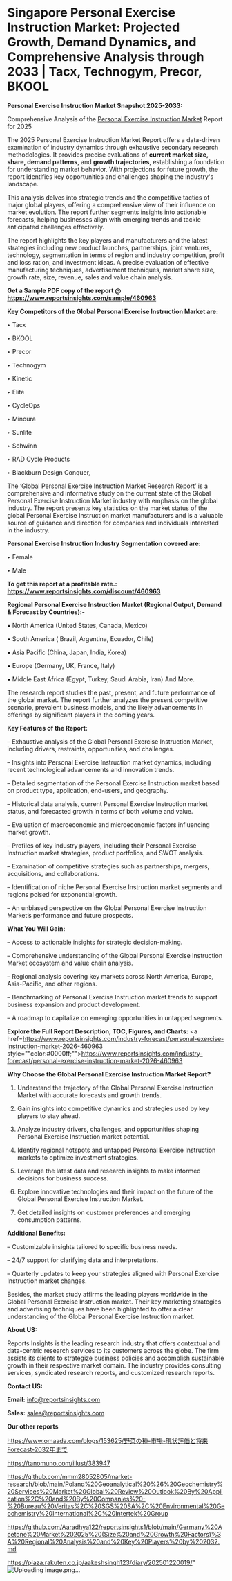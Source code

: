# Singapore Personal Exercise Instruction Market: Projected Growth, Demand Dynamics, and Comprehensive Analysis through 2033 | Tacx, Technogym, Precor, BKOOL

<strong>Personal Exercise Instruction Market Snapshot 2025-2033:</strong>

Comprehensive Analysis of the <a href=https://www.reportsinsights.com/sample/460963>Personal Exercise Instruction Market</a> Report for 2025

The 2025 Personal Exercise Instruction Market Report offers a data-driven examination of industry dynamics through exhaustive secondary research methodologies. It provides precise evaluations of <strong>current market size, share, demand patterns</strong>, and <strong>growth trajectories</strong>, establishing a foundation for understanding market behavior. With projections for future growth, the report identifies key opportunities and challenges shaping the industry's landscape.

This analysis delves into strategic trends and the competitive tactics of major global players, offering a comprehensive view of their influence on market evolution. The report further segments insights into actionable forecasts, helping businesses align with emerging trends and tackle anticipated challenges effectively.

The report highlights the key players and manufacturers and the latest strategies including new product launches, partnerships, joint ventures, technology, segmentation in terms of region and industry competition, profit and loss ration, and investment ideas. A precise evaluation of effective manufacturing techniques, advertisement techniques, market share size, growth rate, size, revenue, sales and value chain analysis.

<strong>Get a Sample PDF copy of the report @ <a href=https://www.reportsinsights.com/sample/460963 style=color:#0000ff;>https://www.reportsinsights.com/sample/460963</a></strong>

<strong>Key Competitors of the Global Personal Exercise Instruction Market are:</strong>

‣ Tacx

‣ BKOOL

‣ Precor

‣ Technogym

‣ Kinetic

‣ Elite

‣ CycleOps

‣ Minoura

‣ Sunlite

‣ Schwinn

‣ RAD Cycle Products

‣ Blackburn Design Conquer,

The ‘Global Personal Exercise Instruction Market Research Report’ is a comprehensive and informative study on the current state of the Global Personal Exercise Instruction Market industry with emphasis on the global industry. The report presents key statistics on the market status of the global Personal Exercise Instruction market manufacturers and is a valuable source of guidance and direction for companies and individuals interested in the industry.

<strong>Personal Exercise Instruction Industry Segmentation covered are:</strong>

‣ Female

‣ Male

<strong>To get this report at a profitable rate.: <a href=https://www.reportsinsights.com/discount/460963 style=color:#0000ff;>https://www.reportsinsights.com/discount/460963</a></strong>

<strong>Regional Personal Exercise Instruction Market (Regional Output, Demand &amp; Forecast by Countries):-</strong>

• North America (United States, Canada, Mexico)

• South America ( Brazil, Argentina, Ecuador, Chile)

• Asia Pacific (China, Japan, India, Korea)

• Europe (Germany, UK, France, Italy)

• Middle East Africa (Egypt, Turkey, Saudi Arabia, Iran) And More.

The research report studies the past, present, and future performance of the global market. The report further analyzes the present competitive scenario, prevalent business models, and the likely advancements in offerings by significant players in the coming years.

<strong>Key Features of the Report:</strong>

– Exhaustive analysis of the Global Personal Exercise Instruction Market, including drivers, restraints, opportunities, and challenges.

– Insights into Personal Exercise Instruction market dynamics, including recent technological advancements and innovation trends.

– Detailed segmentation of the Personal Exercise Instruction market based on product type, application, end-users, and geography.

– Historical data analysis, current Personal Exercise Instruction market status, and forecasted growth in terms of both volume and value.

– Evaluation of macroeconomic and microeconomic factors influencing market growth.

– Profiles of key industry players, including their Personal Exercise Instruction market strategies, product portfolios, and SWOT analysis.

– Examination of competitive strategies such as partnerships, mergers, acquisitions, and collaborations.

– Identification of niche Personal Exercise Instruction market segments and regions poised for exponential growth.

– An unbiased perspective on the Global Personal Exercise Instruction Market’s performance and future prospects.

<strong>What You Will Gain:</strong>

– Access to actionable insights for strategic decision-making.

– Comprehensive understanding of the Global Personal Exercise Instruction Market ecosystem and value chain analysis.

– Regional analysis covering key markets across North America, Europe, Asia-Pacific, and other regions.

– Benchmarking of Personal Exercise Instruction market trends to support business expansion and product development.

– A roadmap to capitalize on emerging opportunities in untapped segments.

<strong>Explore the Full Report Description, TOC, Figures, and Charts:</strong>
<a href=https://www.reportsinsights.com/industry-forecast/personal-exercise-instruction-market-2026-460963 style=""color:#0000ff;"">https://www.reportsinsights.com/industry-forecast/personal-exercise-instruction-market-2026-460963</a>

<strong>Why Choose the Global Personal Exercise Instruction Market Report?</strong>

1. Understand the trajectory of the Global Personal Exercise Instruction Market with accurate forecasts and growth trends.

2. Gain insights into competitive dynamics and strategies used by key players to stay ahead.

3. Analyze industry drivers, challenges, and opportunities shaping Personal Exercise Instruction market potential.

4. Identify regional hotspots and untapped Personal Exercise Instruction markets to optimize investment strategies.

5. Leverage the latest data and research insights to make informed decisions for business success.

6. Explore innovative technologies and their impact on the future of the Global Personal Exercise Instruction Market.

7. Get detailed insights on customer preferences and emerging consumption patterns.

<strong>Additional Benefits:</strong>

– Customizable insights tailored to specific business needs.

– 24/7 support for clarifying data and interpretations.

– Quarterly updates to keep your strategies aligned with Personal Exercise Instruction market changes.

Besides, the market study affirms the leading players worldwide in the Global Personal Exercise Instruction market. Their key marketing strategies and advertising techniques have been highlighted to offer a clear understanding of the Global Personal Exercise Instruction market.

<strong><strong>About US</strong>:</strong>

Reports Insights is the leading research industry that offers contextual and data-centric research services to its customers across the globe. The firm assists its clients to strategize business policies and accomplish sustainable growth in their respective market domain. The industry provides consulting services, syndicated research reports, and customized research reports.

<strong>Contact US:</strong>

<p class=><b>Email:</b> <a href=mailto:info@reportsinsights.com>info@reportsinsights.com</a></p>
<p class=><b>Sales:</b> <a href=mailto:sales@reportsinsights.com>sales@reportsinsights.com</a></p>

<strong>Our other reports</strong>

<a href=https://www.omaada.com/blogs/153625/野菜の種-市場-現状評価と将来Forecast-2032年まで>https://www.omaada.com/blogs/153625/野菜の種-市場-現状評価と将来Forecast-2032年まで</a>

<a href=https://tanomuno.com/illust/383947>https://tanomuno.com/illust/383947</a>

<a href=https://github.com/mmm28052805/market-research/blob/main/Poland%20Geoanalytical%20%26%20Geochemistry%20Services%20Market%20Global%20Review%20Outlook%20By%20Application%2C%20and%20By%20Companies%20-%20Bureau%20Veritas%2C%20SGS%20SA%2C%20Environmental%20Geochemistry%20International%2C%20Intertek%20Group>https://github.com/mmm28052805/market-research/blob/main/Poland%20Geoanalytical%20%26%20Geochemistry%20Services%20Market%20Global%20Review%20Outlook%20By%20Application%2C%20and%20By%20Companies%20-%20Bureau%20Veritas%2C%20SGS%20SA%2C%20Environmental%20Geochemistry%20International%2C%20Intertek%20Group</a>

<a href=https://github.com/Aaradhya122/reportsinsights1/blob/main/Germany%20Acetone%20Market%202025%20(Size%20and%20Growth%20Factors)%3A%20Regional%20Analysis%20and%20Key%20Players%20by%202032.md>https://github.com/Aaradhya122/reportsinsights1/blob/main/Germany%20Acetone%20Market%202025%20(Size%20and%20Growth%20Factors)%3A%20Regional%20Analysis%20and%20Key%20Players%20by%202032.md</a>

<a href=https://plaza.rakuten.co.jp/aakeshsingh123/diary/202501220019/>https://plaza.rakuten.co.jp/aakeshsingh123/diary/202501220019/</a>"
![Uploading image.png…]()

